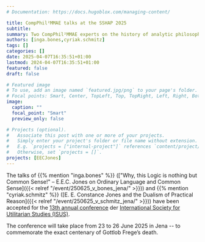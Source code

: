 ```yaml
---
# Documentation: https://docs.hugoblox.com/managing-content/

title: CompPhil²MMAE talks at the SSHAP 2025
subtitle: 
summary: Two CompPhil²MMAE experts on the history of analytic philosophy, Inga Bones and Cyriak Schmitz, will speak at the [13th annual conference](https://www.gw.uni-jena.de/69663/tagung-sshap-2025) of the [International Society for Utilitarian Studies (ISUS)](http://sshap.org/about/).  
authors: [inga.bones,cyriak.schmitz]
tags: []
categories: []
date: 2025-04-07T16:35:51+01:00
lastmod: 2024-04-07T16:35:51+01:00
featured: false
draft: false

# Featured image
# To use, add an image named `featured.jpg/png` to your page's folder.
# Focal points: Smart, Center, TopLeft, Top, TopRight, Left, Right, BottomLeft, Bottom, BottomRight.
image:
  caption: ""
  focal_point: "Smart"
  preview_only: false

# Projects (optional).
#   Associate this post with one or more of your projects.
#   Simply enter your project's folder or file name without extension.
#   E.g. `projects = ["internal-project"]` references `content/project/deep-learning/index.md`.
#   Otherwise, set `projects = []`.
projects: [EECJones]
---
```


The talks of {{% mention "inga.bones" %}} (["Why, this Logic is nothing but Common Sense!" – E.E.C. Jones on Ordinary Language and Common Sense]({{< relref "/event/250625_v_bones_jena/" >}})) and {{% mention "cyriak.schmitz" %}} ([E. E. Constance Jones and the Dualism of Practical Reason]({{< relref "/event/250625_v_schmitz_jena/" >}})) have been accepted for the [13th annual conference](https://www.gw.uni-jena.de/69663/tagung-sshap-2025) der [International Society for Utilitarian Studies (ISUS)](http://sshap.org/about/).

<!--more-->

The conference will take place from 23 to 26 June 2025 in Jena -- to commemorate the exact centenary of Gottlob Frege’s death.


